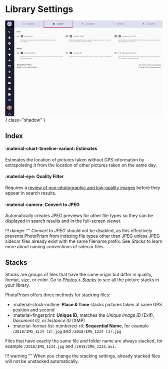 # Library Settings

![](img/settings-library-light.jpg){ class="shadow" }

## Index ##

#### :material-chart-timeline-variant: Estimates ####

Estimates the location of pictures taken without GPS information by extrapolating it from the location of other pictures taken on the same day. 

#### :material-eye: Quality Filter ####

Requires a [review of non-photographic and low-quality images](../organize/review.md) before they appear in search results.

#### :material-camera: Convert to JPEG ####

Automatically creates JPEG previews for other file types so they can be displayed in search results and in the full-screen viewer.

!!! danger ""
    *Convert to JPEG* should not be disabled, as this effectively prevents PhotoPrism from indexing file types other than JPEG unless JPEG sidecar files already exist with the same filename prefix. See *Stacks* to learn more about naming conventions of sidecar files.

## Stacks ##

Stacks are groups of files that have the same origin but differ in quality, format, size, or color. Go to *[Photos > Stacks](../organize/stacks.md)* to see all the picture stacks in your library.

PhotoPrism offers three methods for stacking files:

* :material-clock-outline: **Place & Time** stacks pictures taken at same GPS position and second
* :material-fingerprint: **Unique ID**, matches the *Unique Image ID* (Exif), *Document ID*, or *Instance ID* (XMP)
* :material-format-list-numbered-rtl: **Sequential Name**, for example `/2018/IMG_1234 (2).jpg` and `/2018/IMG_1234 (3).jpg`

Files that have exactly the same file and folder name are always stacked, for example `/2018/IMG_1234.jpg` and `/2018/IMG_1234.avi`.

!!! warning ""
    When you change the stacking settings, already stacked files will not be unstacked automatically.

